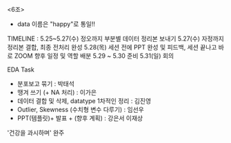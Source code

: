 <6조>
* data 이름은 "happy"로 통일!!

TIMELINE :
5.25~5.27(수) 정오까지 부분별 데이터 정리본 보내기
5.27(수) 자정까지 정리본 결합, 최종 전처리 완성
5.28(목) 세션 전에 PPT 완성 및 피드백,
         세션 끝나고 바로 ZOOM 향후 일정 및 역할 배분
5.29 ~ 5.30 준비
5.31(일) 회의


EDA Task
- 분포보고 묶기 : 박태석
- 땡겨 쓰기 (+ NA 처리) : 이가은
- 데이터 결합 및 삭제, datatype 1차적인 정리 : 김진영
- Outlier, Skewness (수치형 변수 다루기) : 임선우
- PPT(템플릿)+ 발표 + (향후 계획) : 강은서 이재상

'건강을 과시하며' 완주 
